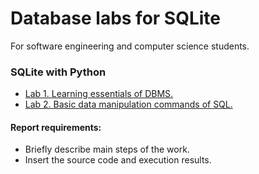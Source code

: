 # Database labs for SQLite

For software engineering and computer science students.

### SQLite with Python

- [Lab 1. Learning essentials of DBMS.](https://github.com/andriikopp/sqlite-labs/tree/main/python#lab-1-learning-essentials-of-dbms)
- [Lab 2. Basic data manipulation commands of SQL.](https://github.com/andriikopp/sqlite-labs/tree/main/python#lab-2-basic-data-manipulation-commands-of-sql)

#### Report requirements:

- Briefly describe main steps of the work.
- Insert the source code and execution results.
